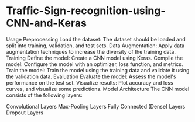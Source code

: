 # Traffic-Sign-recognition-using-CNN-and-Keras

Usage
Preprocessing
Load the dataset: The dataset should be loaded and split into training, validation, and test sets.
Data Augmentation: Apply data augmentation techniques to increase the diversity of the training data.
Training
Define the model: Create a CNN model using Keras.
Compile the model: Configure the model with an optimizer, loss function, and metrics.
Train the model: Train the model using the training data and validate it using the validation data.
Evaluation
Evaluate the model: Assess the model's performance on the test set.
Visualize results: Plot accuracy and loss curves, and visualize some predictions.
Model Architecture
The CNN model consists of the following layers:

Convolutional Layers
Max-Pooling Layers
Fully Connected (Dense) Layers
Dropout Layers
